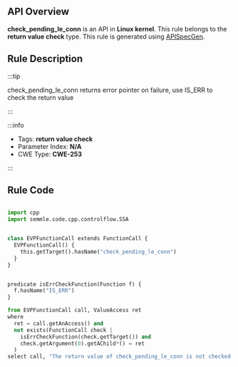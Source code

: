 ---
---


## API Overview
**check_pending_le_conn** is an API in **Linux kernel**. This rule belongs to the **return value check** type. This rule is generated using [APISpecGen](../../tools/APISpecGen).
## Rule Description

:::tip

check_pending_le_conn returns error pointer on failure, use IS_ERR to check the return value

:::

:::info

- Tags: **return value check**
- Parameter Index: **N/A**
- CWE Type: **CWE-253**

:::

## Rule Code
```python

import cpp
import semmle.code.cpp.controlflow.SSA


class EVPFunctionCall extends FunctionCall {
  EVPFunctionCall() {
    this.getTarget().hasName("check_pending_le_conn")
  }
}


predicate isErrCheckFunction(Function f) {
  f.hasName("IS_ERR") 
}

from EVPFunctionCall call, ValueAccess ret
where
  ret = call.getAnAccess() and
  not exists(FunctionCall check |
    isErrCheckFunction(check.getTarget()) and
    check.getArgument(0).getAChild*() = ret
  )
select call, "The return value of check_pending_le_conn is not checked with IS_ERR."
    
```